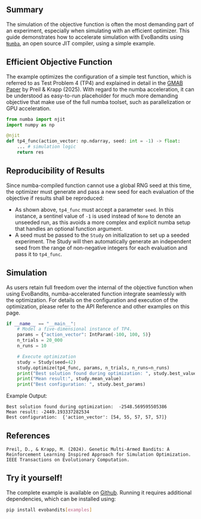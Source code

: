 ## Summary

The simulation of the objective function is often the most demanding part of an experiment, especially when simulating with an efficient optimizer. This guide demonstrates how to accelerate simulation with EvoBandits using [`Numba`](https://numba.pydata.org/), an open source JIT compiler, using a simple example.

## Efficient Objective Function

The example optimizes the configuration of a simple test function, which is referred to as Test Problem 4 (TP4) and explained in detail in the [GMAB Paper](https://ieeexplore.ieee.org/document/10818791) by Preil & Krapp (2025). With regard to the numba acceleration, it can be understood as easy-to-run placeholder for much more demanding objective that make use of the full numba toolset, such as parallelization or GPU acceleration.

```python
from numba import njit
import numpy as np

@njit
def tp4_func(action_vector: np.ndarray, seed: int = -1) -> float:
    ... # simulation logic
    return res
```

## Reproducibility of Results

Since numba-compiled function cannot use a global RNG seed at this time, the optimizer must generate and pass a new seed for each evaluation of the objective if results shall be reproduced:

* As shown above, `tp4_func` must accept a parameter `seed`. In this instance, a sentinel value of `-1` is used instead of `None` to denote an unseeded run, as this avoids a more complex and explicit numba setup that handles an optional function argument.
* A seed must be passed to the `Study` on initialization to set up a seeded experiment. The Study will then automatically generate an independent seed from the range of non-negative integers for each evaluation and pass it to `tp4_func`.

## Simulation

As users retain full freedom over the internal of the objective function when using EvoBandits, numba-accelerated function integrate seamlessly with the optimization. For details on the configuration and execution of the optimization, please refer to the API Reference and other examples on this page.

```python
if __name__ == "__main__":
    # Model a five-dimensional instance of TP4.
    params = {"action_vector": IntParam(-100, 100, 5)}
    n_trials = 20_000
    n_runs = 10

    # Execute optimization
    study = Study(seed=42)
    study.optimize(tp4_func, params, n_trials, n_runs=n_runs)
    print("Best solution found during optimization: ", study.best_value)
    print("Mean result:", study.mean_value)
    print("Best configuration: ", study.best_params)
```

Example Output:
```
Best solution found during optimization:  -2548.569595505386
Mean result: -2449.193337282534
Best configuration:  {'action_vector': [54, 55, 57, 57, 57]}
```

## References

```
Preil, D., & Krapp, M. (2024). Genetic Multi-Armed Bandits: A Reinforcement Learning Inspired Approach for Simulation Optimization. IEEE Transactions on Evolutionary Computation.
```

## Try it yourself!

The complete example is available on [Github](https://github.com/EvoBandits/EvoBandits/blob/main/examples/efficient_objective_function.py). Running it requires additional dependencies, which can be installed using:

```bash
pip install evobandits[examples]
```
